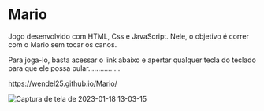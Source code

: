# Mario

Jogo desenvolvido com HTML, Css e JavaScript. Nele, o objetivo é correr com o Mario sem tocar os canos.

Para joga-lo, basta acessar o link abaixo e apertar qualquer tecla do teclado para que ele possa pular................

https://wendel25.github.io/Mario/

![Captura de tela de 2023-01-18 13-03-15](https://user-images.githubusercontent.com/69828304/213237688-e6c10dd5-40c0-438c-9c14-0f42a3f2c189.png)
